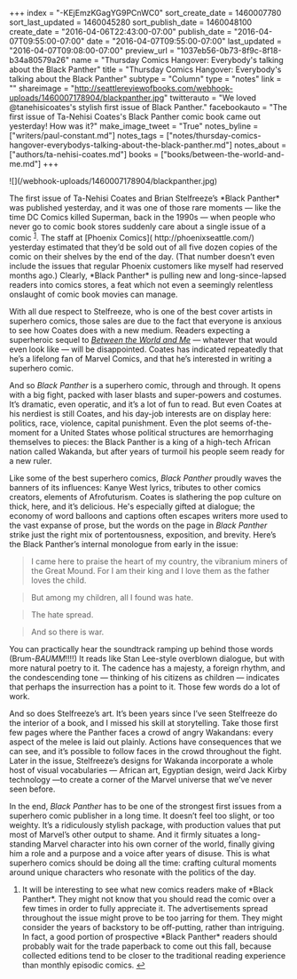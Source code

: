 +++
index = "-KEjEmzKGagYG9PCnWC0"
sort_create_date = 1460007780
sort_last_updated = 1460045280
sort_publish_date = 1460048100
create_date = "2016-04-06T22:43:00-07:00"
publish_date = "2016-04-07T09:55:00-07:00"
date = "2016-04-07T09:55:00-07:00"
last_updated = "2016-04-07T09:08:00-07:00"
preview_url = "1037eb56-0b73-8f9c-8f18-b34a80579a26"
name = "Thursday Comics Hangover: Everybody's talking about the Black Panther"
title = "Thursday Comics Hangover: Everybody's talking about the Black Panther"
subtype = "Column"
type = "notes"
link = ""
shareimage = "http://seattlereviewofbooks.com/webhook-uploads/1460007178904/blackpanther.jpg"
twitterauto = "We loved @tanehisicoates's stylish first issue of Black Panther."
facebookauto = "The first issue of Ta-Nehisi Coates's Black Panther comic book came out yesterday! How was it?"
make_image_tweet = "True"
notes_byline = ["writers/paul-constant.md"]
notes_tags = ["notes/thursday-comics-hangover-everybodys-talking-about-the-black-panther.md"]
notes_about = ["authors/ta-nehisi-coates.md"]
books = ["books/between-the-world-and-me.md"]
+++
<p class="image-left">![](/webhook-uploads/1460007178904/blackpanther.jpg)</p>The first issue of Ta-Nehisi Coates and Brian Stelfreeze’s *Black Panther* was published yesterday, and it was one of those rare moments — like the time DC Comics killed Superman, back in the 1990s — when people who never go to comic book stores suddenly care about a single issue of a comic <sup><a href="#en-2016-04-07-01" id="enr-2016-04-07-01">1</a></sup>. The staff at [Phoenix Comics]( http://phoenixseattle.com/) yesterday estimated that they’d be sold out of all five dozen copies of the comic on their shelves by the end of the day. (That number doesn’t even include the issues that regular Phoenix customers like myself had reserved months ago.) Clearly, *Black Panther* is pulling new and long-since-lapsed readers into comics stores, a feat which not even a seemingly relentless onslaught of comic book movies can manage.

With all due respect to Stelfreeze, who is one of the best cover artists in superhero comics, those sales are due to the fact that everyone is anxious to see how Coates does with a new medium. Readers expecting a superheroic sequel to [*Between the World and Me*]( http://seattlereviewofbooks.com/reviews/the-seattle-of-your-nightmares/) — whatever that would even look like — will be disappointed. Coates has indicated repeatedly that he’s a lifelong fan of Marvel Comics, and that he’s interested in writing a superhero comic. 

And so *Black Panther* is a superhero comic, through and through. It opens with a big fight, packed with laser blasts and super-powers and costumes. It’s dramatic, even operatic, and it’s a lot of fun to read. But even Coates at his nerdiest is still Coates, and his day-job interests are on display here: politics, race, violence, capital punishment. Even the plot seems of-the-moment for a United States whose political structures are hemorrhaging themselves to pieces: the Black Panther is a king of a high-tech African nation called Wakanda, but after years of turmoil his people seem ready for a new ruler.

Like some of the best superhero comics, *Black Panther* proudly waves the banners of its influences: Kanye West lyrics, tributes to other comics creators, elements of Afrofuturism. Coates is slathering the pop culture on thick, here, and it’s delicious. He's especially gifted at dialogue; the economy of word balloons and captions often escapes writers more used to the vast expanse of prose, but the words on the page in *Black Panther* strike just the right mix of portentousness, exposition, and brevity. Here’s the Black Panther’s internal monologue from early in the issue:

<blockquote>I came here to praise the heart of my country, the vibranium miners of the Great Mound. For I am their king and I love them as the father loves the child.</blockquote>

<blockquote>But among my children, all I found was hate.</blockquote>

<blockquote>The hate spread.</blockquote>

<blockquote>And so there is war.</blockquote>

You can practically hear the soundtrack ramping up behind those words (Brum-*BAUMM*!!!!)  It reads like Stan Lee-style overblown dialogue, but with more natural poetry to it. The cadence has a majesty, a foreign rhythm, and the condescending tone — thinking of his citizens as children — indicates that perhaps the insurrection has a point to it. Those few words do a lot of work.

And so does Stelfreeze’s art. It’s been years since I’ve seen Stelfreeze do the interior of a book, and I missed his skill at storytelling. Take those first few pages where the Panther faces a crowd of angry Wakandans: every aspect of the melee is laid out plainly. Actions have consequences that we can see, and it’s possible to follow faces in the crowd throughout the fight. Later in the issue, Stelfreeze’s designs for Wakanda incorporate a whole host of visual vocabularies — African art, Egyptian design, weird Jack Kirby technology —to create a corner of the Marvel universe that we’ve never seen before.

In the end, *Black Panther* has to be one of the strongest first issues from a superhero comic publisher in a long time. It doesn’t feel too slight, or too weighty. It’s a ridiculously stylish package, with production values that put most of Marvel’s other output to shame. And it firmly situates a long-standing Marvel character into his own corner of the world, finally giving him a role and a purpose and a voice after years of disuse. This is what superhero comics should be doing all the time: crafting cultural moments around unique characters who resonate with the politics of the day.

<ol class="endnotes">
    <li id="en-2016-04-07-01">
        <p> It will be interesting to see what new comics readers make of *Black Panther*. They might not know that you should read the comic over a few times in order to fully appreciate it. The advertisements spread throughout the issue might prove to be too jarring for them. They might consider the years of backstory to be off-putting, rather than intriguing. In fact, a good portion of prospective *Black Panther* readers should probably wait for the trade paperback to come out this fall, because collected editions tend to be closer to the traditional reading experience than monthly episodic comics.
<a href="#enr-2016-04-07-01">&#8617;</a></p>
    </li>



